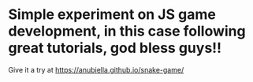 # Simple experiment on JS game development, in this case following great tutorials, god bless guys!!

Give it a try at https://anubiella.github.io/snake-game/
